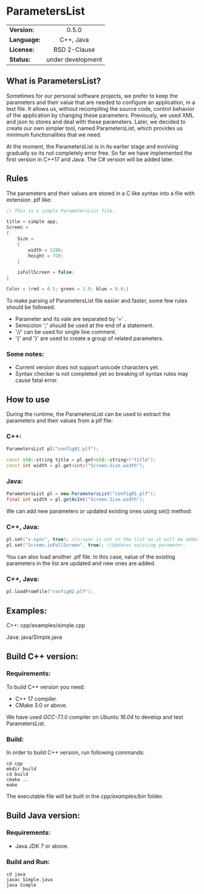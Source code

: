# **ParametersList**
|        |          |
|---------|:---------:|
|**Version:**  | 0.5.0 |
|**Language:** | C++, Java |
|**License:**  | BSD 2-Clause |
|**Status:**   | under development |

## **What is ParametersList?**
Sometimes for our personal software projects, we prefer to keep the parameters and their value that are needed to configure an application,  in a text file. It allows us, without recompiling the source code, control behavior of the application by changing these parameters. Previously, we used XML and json to stores and deal with these parameters. Later, we decided to create our own simpler tool, named ParametersList, which provides us minimum functionalities that we need. 

At the moment, the ParametersList is in its earlier stage and evolving gradually so its not completely error free. So far we have implemented the first version in C++17 and Java. The C# version will be added later.

## **Rules**
The parameters and their values are stored in a C like syntax into a file with extension .plf like:

```c
// This is a simple ParametersList file.

title = simple app;
Screen =
{
    Size = 
    {
        width = 1280;
        height = 720;
    }

    isFullScreen = false;
}

Color = {red = 0.5; green = 1.0; blue = 0.0;}
```

To make parsing of ParametersList file easier and faster, some few rules should be followed.

 * Parameter and its vale are separated by '=' .
 * Semicolon ';' should be used at the end of a statement.
 * '//' can be used for single line comment.
 * '{' and '}' are used to create a group of related parameters.
### Some notes:
* Current version does not support unicode characters yet.
* Syntax checker is not completed yet so breaking of syntax rules may cause fatal error.

## **How to use**
During the runtime, the ParametersList can be used to extract the parameters and their values from a plf file:

### C++:
```c++
ParametersList pl("config01.plf");

const std::string title = pl.get<std::string>("title");
const int width = pl.get<int>("Screen.Size.width");
```

### Java:
```java
ParametersList pl = new ParametersList("config01.plf");
final int width = pl.getAsInt("Screen.Size.width");
```
We can add new parameters or updated existing ones using set() method: 

### C++, Java:
```C++
pl.set("v-sync", true); //v-sync is not in the list so it will be added.
pl.set("Screen.isFullScreen", true); //Updates existing parameter.
```
You can also load another .plf file. In this case, value of the existing parameters in the list are updated and new ones are added.

### C++, Java:
```C++
pl.loadFromFile("config02.plf");
```

## Examples:
C++: cpp/examples/simple.cpp

Java: java/Simple.java

## Build C++ version:
### Requirements:
To build C++ version you need:

* C++ 17 compiler.
* CMake 3.0 or above.

We have used *GCC-7.1.0* compiler on *Ubuntu 16.04* to develop and test ParametersList.

### Build:
In order to build C++ version, run following commands:
```
cd cpp
mkdir build
cd build
cmake ..
make
```
The executable file will be built in the *cpp/examples/bin* folder.

## Build Java version:
### Requirements:
 * Java JDK 7 or above.

 ### Build and Run:

 ```
 cd java
 javac Simple.java
 java Simple
 ```